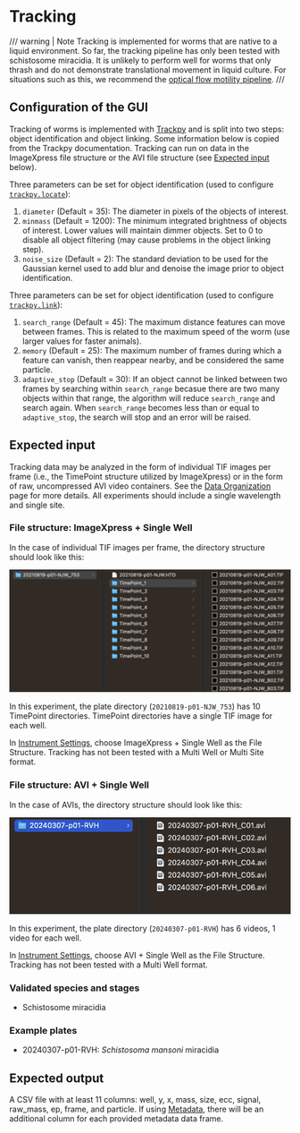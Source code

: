 # Tracking

/// warning | Note
Tracking is implemented for worms that are native to a liquid environment. So far, the tracking pipeline has only been tested with schistosome miracidia. It is unlikely to perform well for worms that only thrash and do not demonstrate translational movement in liquid culture. For situations such as this, we recommend the [optical flow motility pipeline](motility.md).
///

## Configuration of the GUI

Tracking of worms is implemented with [Trackpy](https://soft-matter.github.io/trackpy/v0.6.4/) and is split into two steps: object identification and object linking. Some information below is copied from the Trackpy documentation. Tracking can run on data in the ImageXpress file structure or the AVI file structure (see [Expected input](#expected-input) below).

Three parameters can be set for object identification (used to configure [`trackpy.locate`](https://soft-matter.github.io/trackpy/v0.6.4/generated/trackpy.locate.html#trackpy.locate)):

1. `diameter` (Default = 35): The diameter in pixels of the objects of interest.
2. `minmass` (Default = 1200): The minimum integrated brightness of objects of interest. Lower values will maintain dimmer objects. Set to 0 to disable all object filtering (may cause problems in the object linking step).
3. `noise_size` (Default = 2): The standard deviation to be used for the Gaussian kernel used to add blur and denoise the image prior to object identification.

Three parameters can be set for object identification (used to configure [`trackpy.link`](https://soft-matter.github.io/trackpy/v0.6.4/generated/trackpy.link.html#trackpy.link)):

1. `search_range` (Default = 45): The maximum distance features can move between frames. This is related to the maximum speed of the worm (use larger values for faster animals).
2. `memory` (Default = 25): The maximum number of frames during which a feature can vanish, then reappear nearby, and be considered the same particle.
3. `adaptive_stop` (Default = 30): If an object cannot be linked between two frames by searching within `search_range` becasue there are two many objects within that range, the algorithm will reduce `search_range` and search again. When `search_range` becomes less than or equal to `adaptive_stop`, the search will stop and an error will be raised.

## Expected input

Tracking data may be analyzed in the form of individual TIF images per frame (i.e., the TimePoint structure utilized by ImageXpress) or in the form of raw, uncompressed AVI video containers. See the [Data Organization](../../data_organization.md) page for more details. All experiments should include a single wavelength and single site.

### File structure: ImageXpress + Single Well

In the case of individual TIF images per frame, the directory structure should look like this:

![Structure for individual TIF images](../../img/tif_structure.png)

In this experiment, the plate directory (`20210819-p01-NJW_753`) has 10 TimePoint directories. TimePoint directories have a single TIF image for each well.

In [Instrument Settings](../instrument_settings.md), choose ImageXpress + Single Well as the File Structure. Tracking has not been tested with a Multi Well or Multi Site format.

### File structure: AVI + Single Well

In the case of AVIs, the directory structure should look like this:

![Structure for individual AVI videos](../../img/avi_structure.png)

In this experiment, the plate directory (`20240307-p01-RVH`) has 6 videos, 1 video for each well.

In [Instrument Settings](../instrument_settings.md), choose AVI + Single Well as the File Structure. Tracking has not been tested with a Multi Well format.

### Validated species and stages

- Schistosome miracidia  

### Example plates

- 20240307-p01-RVH: *Schistosoma mansoni* miracidia

## Expected output

A CSV file with at least 11 columns: well, y, x, mass, size, ecc, signal, raw_mass, ep, frame, and particle. If using [Metadata](), there will be an additional column for each provided metadata data frame.
